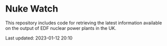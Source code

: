 # Nuke Watch

This repository includes code for retrieving the latest information available on the output of EDF nuclear power plants in the UK.

Last updated: 2023-01-12 20:10